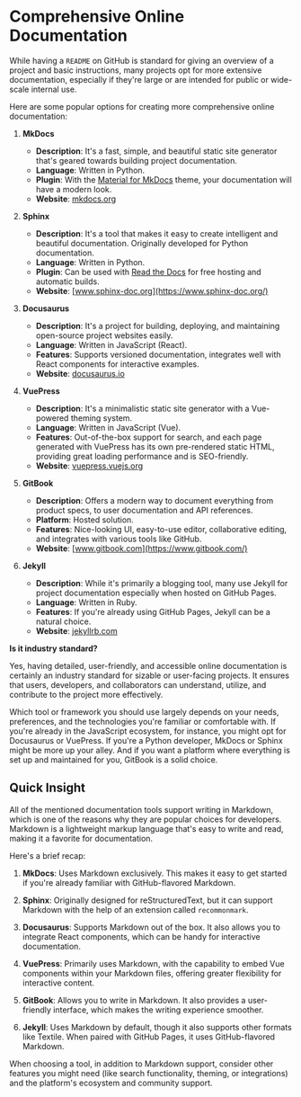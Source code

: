 # Comprehensive Online Documentation

While having a `README` on GitHub is standard for giving an overview of a project and basic instructions, many projects opt for more extensive documentation, especially if they're large or are intended for public or wide-scale internal use. 

Here are some popular options for creating more comprehensive online documentation:

1. **MkDocs**
    - **Description**: It's a fast, simple, and beautiful static site generator that's geared towards building project documentation. 
    - **Language**: Written in Python.
    - **Plugin**: With the [Material for MkDocs](https://squidfunk.github.io/mkdocs-material/) theme, your documentation will have a modern look.
    - **Website**: [mkdocs.org](https://www.mkdocs.org/)

2. **Sphinx**
    - **Description**: It's a tool that makes it easy to create intelligent and beautiful documentation. Originally developed for Python documentation.
    - **Language**: Written in Python.
    - **Plugin**: Can be used with [Read the Docs](https://readthedocs.org/) for free hosting and automatic builds.
    - **Website**: [www.sphinx-doc.org](https://www.sphinx-doc.org/)

3. **Docusaurus**
    - **Description**: It's a project for building, deploying, and maintaining open-source project websites easily.
    - **Language**: Written in JavaScript (React).
    - **Features**: Supports versioned documentation, integrates well with React components for interactive examples.
    - **Website**: [docusaurus.io](https://docusaurus.io/)

4. **VuePress**
    - **Description**: It's a minimalistic static site generator with a Vue-powered theming system.
    - **Language**: Written in JavaScript (Vue).
    - **Features**: Out-of-the-box support for search, and each page generated with VuePress has its own pre-rendered static HTML, providing great loading performance and is SEO-friendly.
    - **Website**: [vuepress.vuejs.org](https://vuepress.vuejs.org/)

5. **GitBook**
    - **Description**: Offers a modern way to document everything from product specs, to user documentation and API references.
    - **Platform**: Hosted solution.
    - **Features**: Nice-looking UI, easy-to-use editor, collaborative editing, and integrates with various tools like GitHub.
    - **Website**: [www.gitbook.com](https://www.gitbook.com/)

6. **Jekyll**
    - **Description**: While it's primarily a blogging tool, many use Jekyll for project documentation especially when hosted on GitHub Pages.
    - **Language**: Written in Ruby.
    - **Features**: If you're already using GitHub Pages, Jekyll can be a natural choice.
    - **Website**: [jekyllrb.com](https://jekyllrb.com/)

**Is it industry standard?**

Yes, having detailed, user-friendly, and accessible online documentation is certainly an industry standard for sizable or user-facing projects. It ensures that users, developers, and collaborators can understand, utilize, and contribute to the project more effectively. 

Which tool or framework you should use largely depends on your needs, preferences, and the technologies you're familiar or comfortable with. If you're already in the JavaScript ecosystem, for instance, you might opt for Docusaurus or VuePress. If you're a Python developer, MkDocs or Sphinx might be more up your alley. And if you want a platform where everything is set up and maintained for you, GitBook is a solid choice.

## Quick Insight

All of the mentioned documentation tools support writing in Markdown, which is one of the reasons why they are popular choices for developers. Markdown is a lightweight markup language that's easy to write and read, making it a favorite for documentation.

Here's a brief recap:

1. **MkDocs**: Uses Markdown exclusively. This makes it easy to get started if you're already familiar with GitHub-flavored Markdown.

2. **Sphinx**: Originally designed for reStructuredText, but it can support Markdown with the help of an extension called `recommonmark`.

3. **Docusaurus**: Supports Markdown out of the box. It also allows you to integrate React components, which can be handy for interactive documentation.

4. **VuePress**: Primarily uses Markdown, with the capability to embed Vue components within your Markdown files, offering greater flexibility for interactive content.

5. **GitBook**: Allows you to write in Markdown. It also provides a user-friendly interface, which makes the writing experience smoother.

6. **Jekyll**: Uses Markdown by default, though it also supports other formats like Textile. When paired with GitHub Pages, it uses GitHub-flavored Markdown.

When choosing a tool, in addition to Markdown support, consider other features you might need (like search functionality, theming, or integrations) and the platform's ecosystem and community support.